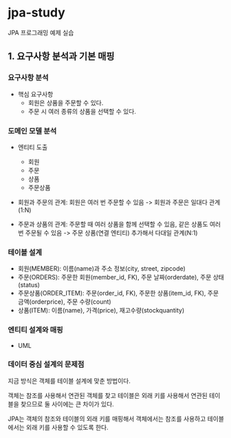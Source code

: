 # jpa-study
JPA 프로그래밍 예제 실습

## 1. 요구사항 분석과 기본 매핑

### 요구사항 분석
- 핵심 요구사항
    - 회원은 상품을 주문할 수 있다.
    - 주문 시 여러 종류의 상품을 선택할 수 있다.

### 도메인 모델 분석
- 엔티티 도출
    - 회원
    - 주문
    - 상품
    - 주문상품 

- 회원과 주문의 관계: 회원은 여러 번 주문할 수 있음 -> 회원과 주문은 일대다 관계(1:N)
- 주문과 상품의 관계: 주문할 때 여러 상품을 함께 선택할 수 있음, 같은 상품도 여러 번 주문될 수 있음 -> 주문 상품(연결 엔티티) 추가해서 다대일 관계(N:1)

### 테이블 설계
- 회원(MEMBER): 이름(name)과 주소 정보(city, street, zipcode)
- 주문(ORDERS): 주문한 회원(member_id, FK), 주문 날짜(orderdate), 주문 상태(status)
- 주문상품(ORDER_ITEM): 주문(order_id, FK), 주문한 상품(item_id, FK), 주문 금액(orderprice), 주문 수량(count)
- 상품(ITEM): 이름(name), 가격(price), 재고수량(stockquantity)

### 엔티티 설계와 매핑
+ UML

### 데이터 중심 설계의 문제점
지금 방식은 객체를 테이블 설계에 맞춘 방법이다.

객체는 참조를 사용해서 연관된 객체를 찾고 테이블은 외래 키를 사용해서 연관된 테이블을 찾으므로 둘 사이에는 큰 차이가 있다.

JPA는 객체의 참조와 테이블의 외래 키를 매핑해서 객체에서는 참조를 사용하고 테이블에서는 외래 키를 사용할 수 있도록 한다.